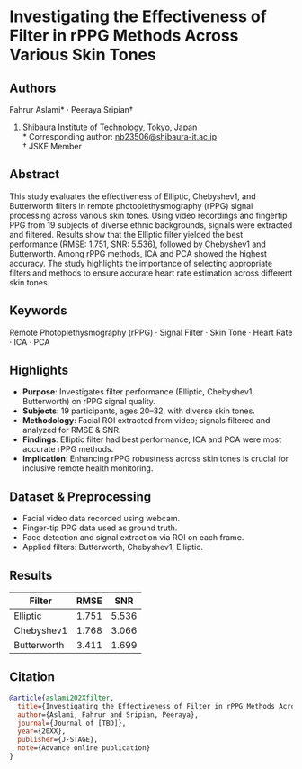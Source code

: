 # Investigating the Effectiveness of Filter in rPPG Methods Across Various Skin Tones

## Authors
Fahrur Aslami\* · Peeraya Sripian†  
1. Shibaura Institute of Technology, Tokyo, Japan  
\* Corresponding author: nb23506@shibaura-it.ac.jp  
† JSKE Member

## Abstract
This study evaluates the effectiveness of Elliptic, Chebyshev1, and Butterworth filters in remote photoplethysmography (rPPG) signal processing across various skin tones. Using video recordings and fingertip PPG from 19 subjects of diverse ethnic backgrounds, signals were extracted and filtered. Results show that the Elliptic filter yielded the best performance (RMSE: 1.751, SNR: 5.536), followed by Chebyshev1 and Butterworth. Among rPPG methods, ICA and PCA showed the highest accuracy. The study highlights the importance of selecting appropriate filters and methods to ensure accurate heart rate estimation across different skin tones.

## Keywords
Remote Photoplethysmography (rPPG) · Signal Filter · Skin Tone · Heart Rate · ICA · PCA

## Highlights
- **Purpose**: Investigates filter performance (Elliptic, Chebyshev1, Butterworth) on rPPG signal quality.
- **Subjects**: 19 participants, ages 20–32, with diverse skin tones.
- **Methodology**: Facial ROI extracted from video; signals filtered and analyzed for RMSE & SNR.
- **Findings**: Elliptic filter had best performance; ICA and PCA were most accurate rPPG methods.
- **Implication**: Enhancing rPPG robustness across skin tones is crucial for inclusive remote health monitoring.

## Dataset & Preprocessing
- Facial video data recorded using webcam.
- Finger-tip PPG data used as ground truth.
- Face detection and signal extraction via ROI on each frame.
- Applied filters: Butterworth, Chebyshev1, Elliptic.

## Results
| Filter      | RMSE  | SNR   |
|-------------|-------|-------|
| Elliptic    | 1.751 | 5.536 |
| Chebyshev1  | 1.768 | 3.066 |
| Butterworth | 3.411 | 1.699 |

## Citation
```bibtex
@article{aslami202Xfilter,
  title={Investigating the Effectiveness of Filter in rPPG Methods Across Various Skin Tones},
  author={Aslami, Fahrur and Sripian, Peeraya},
  journal={Journal of [TBD]},
  year={20XX},
  publisher={J-STAGE},
  note={Advance online publication}
}
